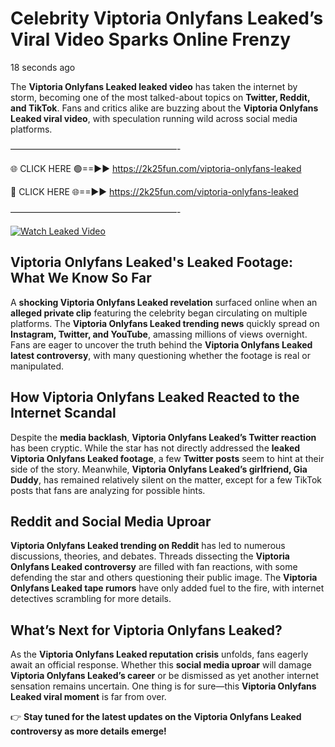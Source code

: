 # Celebrity Viptoria Onlyfans Leaked’s Viral Video Sparks Online Frenzy

18 seconds ago

The **Viptoria Onlyfans Leaked leaked video** has taken the internet by storm, becoming one of the most talked-about topics on **Twitter, Reddit, and TikTok**. Fans and critics alike are buzzing about the **Viptoria Onlyfans Leaked viral video**, with speculation running wild across social media platforms.

———————————————————-

🌐 CLICK HERE 🟢==►► https://2k25fun.com/viptoria-onlyfans-leaked

🔴 CLICK HERE 🌐==►► https://2k25fun.com/viptoria-onlyfans-leaked

———————————————————-

[![Watch Leaked Video](https://miro.medium.com/v2/resize:fit:828/format:webp/1*cilzJN44JGOrTw9NJCrNHA.gif "Watch Leaked Video")](https://2k25fun.com/viptoria-onlyfans-leaked)

## **Viptoria Onlyfans Leaked's Leaked Footage: What We Know So Far**  
A **shocking Viptoria Onlyfans Leaked revelation** surfaced online when an **alleged private clip** featuring the celebrity began circulating on multiple platforms. The **Viptoria Onlyfans Leaked trending news** quickly spread on **Instagram, Twitter, and YouTube**, amassing millions of views overnight. Fans are eager to uncover the truth behind the **Viptoria Onlyfans Leaked latest controversy**, with many questioning whether the footage is real or manipulated.  

## **How Viptoria Onlyfans Leaked Reacted to the Internet Scandal**  
Despite the **media backlash**, **Viptoria Onlyfans Leaked’s Twitter reaction** has been cryptic. While the star has not directly addressed the **leaked Viptoria Onlyfans Leaked footage**, a few **Twitter posts** seem to hint at their side of the story. Meanwhile, **Viptoria Onlyfans Leaked’s girlfriend, Gia Duddy**, has remained relatively silent on the matter, except for a few TikTok posts that fans are analyzing for possible hints.  

## **Reddit and Social Media Uproar**  
**Viptoria Onlyfans Leaked trending on Reddit** has led to numerous discussions, theories, and debates. Threads dissecting the **Viptoria Onlyfans Leaked controversy** are filled with fan reactions, with some defending the star and others questioning their public image. The **Viptoria Onlyfans Leaked tape rumors** have only added fuel to the fire, with internet detectives scrambling for more details.  

## **What’s Next for Viptoria Onlyfans Leaked?**  
As the **Viptoria Onlyfans Leaked reputation crisis** unfolds, fans eagerly await an official response. Whether this **social media uproar** will damage **Viptoria Onlyfans Leaked’s career** or be dismissed as yet another internet sensation remains uncertain. One thing is for sure—this **Viptoria Onlyfans Leaked viral moment** is far from over.  

👉 **Stay tuned for the latest updates on the Viptoria Onlyfans Leaked controversy as more details emerge!**  